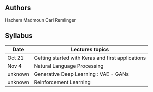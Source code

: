## Authors
Hachem Madmoun 
Carl Remlinger

## Syllabus


| Date    | Lectures topics  | 
|-------- | ---------------- |
| Oct 21  | Getting started with Keras and first applications | 
| Nov 4   | Natural Language Processing | 
| unknown | Generative Deep Learning : VAE - GANs | 
| unknown | Reinforcement Learning | 
 


